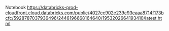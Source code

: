 Notebook
https://databricks-prod-cloudfront.cloud.databricks.com/public/4027ec902e239c93eaaa8714f173bcfc/5928787037936496/2446196668164640/1953202664193410/latest.html
